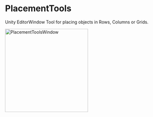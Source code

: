 # PlacementTools
 Unity EditorWindow Tool for placing objects in Rows, Columns or Grids.
 
 <img width="273" alt="PlacementToolsWindow" src="https://user-images.githubusercontent.com/94966678/143248595-57c1d042-8e99-44b9-8314-633b151dac91.png">
